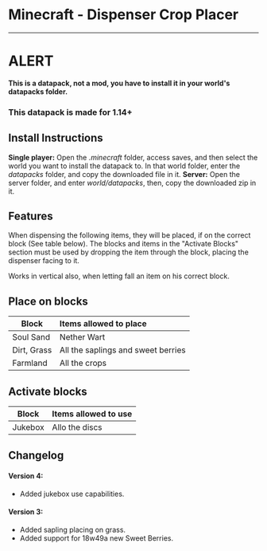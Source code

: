 # Minecraft - Dispenser Crop Placer
****
# ALERT
**This is a datapack, not a mod, you have to install it in your world's datapacks folder.**
### This datapack is made for 1.14+

## Install Instructions
**Single player:**
Open the *.minecraft* folder, access saves, and then select the world you want to install the datapack to. In that world folder, enter the *datapacks* folder, and copy the downloaded file in it.
**Server:**
Open the server folder, and enter *world/datapacks*, then, copy the downloaded zip in it.

## Features
When dispensing the following items, they will be placed, if on the correct block (See table below).
The blocks and items in the "Activate Blocks" section must be used by dropping the item through the block, placing the dispenser facing to it.

Works in vertical also, when letting fall an item on his correct block.

## Place on blocks
| Block        | Items allowed to place             |
| -------------|:---------------------------------- |
| Soul Sand    | Nether Wart                        |
| Dirt, Grass  | All the saplings and sweet berries |
| Farmland     | All the crops                      |

## Activate blocks
| Block    | Items allowed to use   |
| ---------|:---------------------- |
| Jukebox  | Allo the discs         |

## Changelog
#### Version 4:
- Added jukebox use capabilities.
#### Version 3:
- Added sapling placing on grass.
- Added support for 18w49a new Sweet Berries.